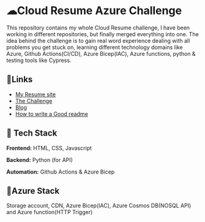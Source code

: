 # ☁Cloud Resume Azure Challenge


This repository contains my whole Cloud Resume challenge, I have been working in different repositories, but finally merged everything into one. The idea behind the challenge is to gain real word experience dealing with all problems you get stuck on, learning different technology domains like Azure, Github Actions(CI/CD), Azure Bicep(IAC), Azure functions, python & testing tools like Cypress.

## 🔗Links
 - [My Resume site](https://resume.finsrud.cloud/)
 - [The Challenge](https://cloudresumechallenge.dev/docs/the-challenge/azure/)
 - [Blog](https://blog.finsrud.cloud/)
 - [How to write a Good readme](https://bulldogjob.com/news/449-how-to-write-a-good-readme-for-your-github-project)


## 🤖 Tech Stack

**Frontend:** HTML, CSS, Javascript

**Backend:** Python (for API)

**Automation:** Github Actions & Azure Bicep
## 🧿Azure Stack
Storage account, CDN, Azure Bicep(IAC), Azure Cosmos DB(NOSQL API) and Azure function(HTTP Trigger)
